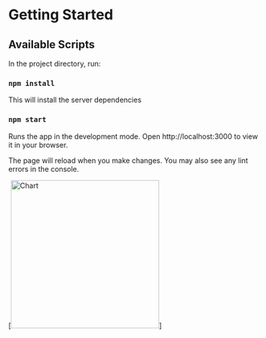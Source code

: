 # Getting Started

## Available Scripts

In the project directory, run:

### `npm install`

This will install the server dependencies

### `npm start`

Runs the app in the development mode.
Open http://localhost:3000 to view it in your browser.

The page will reload when you make changes.
You may also see any lint errors in the console.


[<img alt="Chart" src="client/public/logo192.png" width="295" height="295">]